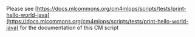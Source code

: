 Please see [https://docs.mlcommons.org/cm4mlops/scripts/tests/print-hello-world-java](https://docs.mlcommons.org/cm4mlops/scripts/tests/print-hello-world-java) for the documentation of this CM script
